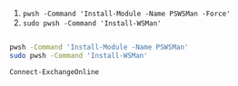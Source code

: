 1.  `pwsh -Command 'Install-Module -Name PSWSMan -Force'`
2.  `sudo pwsh -Command 'Install-WSMan'`


```bash

pwsh -Command 'Install-Module -Name PSWSMan'
sudo pwsh -Command 'Install-WSMan'

Connect-ExchangeOnline
```
